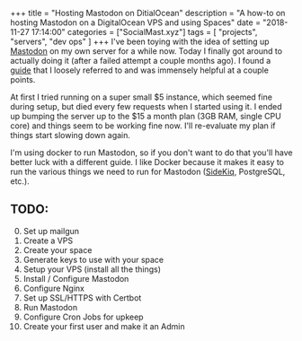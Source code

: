 +++
title = "Hosting Mastodon on DitialOcean"
description = "A how-to on hosting Mastodon on a DigitalOcean VPS and using Spaces"
date = "2018-11-27 17:14:00"
categories = ["SocialMast.xyz"]
tags = [
  "projects",
  "servers",
  "dev ops"
]
+++
I've been toying with the idea of setting up [Mastodon][1] on my own server for
a while now. Today I finally got around to actually doing it (after a failed
attempt a couple months ago). I found a [guide][2] that I loosely referred to
and was immensely helpful at a couple points.

At first I tried running on a super small $5 instance, which seemed fine during
setup, but died every few requests when I started using it. I ended up bumping
the server up to the $15 a month plan (3GB RAM, single CPU core) and things
seem to be working fine now. I'll re-evaluate my plan if things start slowing
down again.

I'm using docker to run Mastodon, so if you don't want to do that you'll have
better luck with a different guide. I like Docker because it makes it easy to
run the various things we need to run for Mastodon ([SideKiq][3], PostgreSQL,
etc.).

## TODO:
0. Set up mailgun
1. Create a VPS
2. Create your space
3. Generate keys to use with your space
4. Setup your VPS (install all the things)
5. Install / Configure Mastodon
6. Configure Nginx
7. Set up SSL/HTTPS with Certbot
8. Run Mastodon
9. Configure Cron Jobs for upkeep
10. Create your first user and make it an Admin


<!--Links-->
[1]: https://joinmastodon.org
[2]: https://github.com/ummjackson/mastodon-guide/blob/master/up-and-running.md
[3]: https://sidekiq.org/

